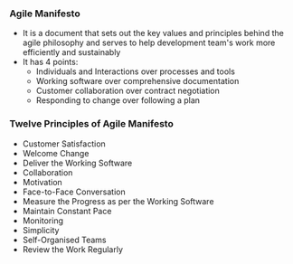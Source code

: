 ### Agile Manifesto
- It is a document that sets out the key values and principles behind the agile philosophy and serves to help development team's work more efficiently and sustainably
- It has 4 points:
	- Individuals and Interactions over processes and tools
	- Working software over comprehensive documentation
	- Customer collaboration over contract negotiation
	- Responding to change over following a plan

### Twelve Principles of Agile Manifesto
- Customer Satisfaction
- Welcome Change
- Deliver the Working Software
- Collaboration
- Motivation
- Face-to-Face Conversation
- Measure the Progress as per the Working Software
- Maintain Constant Pace
- Monitoring
- Simplicity
- Self-Organised Teams
- Review the Work Regularly
